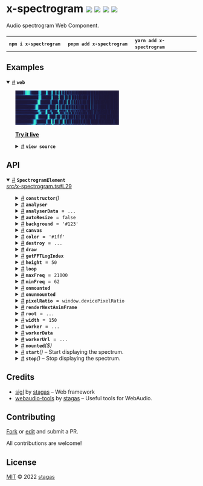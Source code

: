 <h1>
x-spectrogram <a href="https://npmjs.org/package/x-spectrogram"><img src="https://img.shields.io/badge/npm-v2.0.0-F00.svg?colorA=000"/></a> <a href="src"><img src="https://img.shields.io/badge/loc-182-FFF.svg?colorA=000"/></a> <a href="https://cdn.jsdelivr.net/npm/x-spectrogram@2.0.0/dist/x-spectrogram.min.js"><img src="https://img.shields.io/badge/brotli-16.1K-333.svg?colorA=000"/></a> <a href="LICENSE"><img src="https://img.shields.io/badge/license-MIT-F0B.svg?colorA=000"/></a>
</h1>

<p></p>

Audio spectrogram Web Component.

<h4>
<table><tr><td title="Triple click to select and copy paste">
<code>npm i x-spectrogram </code>
</td><td title="Triple click to select and copy paste">
<code>pnpm add x-spectrogram </code>
</td><td title="Triple click to select and copy paste">
<code>yarn add x-spectrogram</code>
</td></tr></table>
</h4>

## Examples

<details id="example$web" title="web" open><summary><span><a href="#example$web">#</a></span>  <code><strong>web</strong></code></summary>  <ul><p></p>  <a href="https://stagas.github.io/x-spectrogram/example/web.html"><img width="274.2857142857143" src="example/web.png"></img>  <p><strong>Try it live</strong></p></a>    <details id="source$web" title="web source code" ><summary><span><a href="#source$web">#</a></span>  <code><strong>view source</strong></code></summary>  <a href="example/web.ts">example/web.ts</a>  <p>

```ts
import { fetchAudioBuffer } from 'webaudio-tools'
import { SpectrogramElement } from 'x-spectrogram/dist/esm'

customElements.define('x-spectrogram', SpectrogramElement)
document.body.innerHTML = `
<div id="demo" style="display:inline-flex;height:80px;">
  <x-spectrogram autoresize></x-spectrogram>
</div>
`

const ctx = new AudioContext({ sampleRate: 44100, latencyHint: 'playback' })

const analyser = ctx.createAnalyser()
analyser.fftSize = 4096
analyser.smoothingTimeConstant = 0
analyser.maxDecibels = 0
analyser.minDecibels = -100

// @ts-ignore
const url = new URL('alpha_molecule.ogg', import.meta.url).toString()

fetchAudioBuffer(ctx, url).then(audioBuffer => {
  const source = ctx.createBufferSource()
  source.buffer = audioBuffer
  source.loop = true
  source.connect(ctx.destination)
  source.start(0, 30)
  source.connect(analyser)
  ;(document.querySelector('x-spectrogram') as SpectrogramElement).analyser =
    analyser
})

window.onclick = () => ctx.state !== 'running' ? ctx.resume() : ctx.suspend()
if (ctx.state !== 'running')
  document.body.appendChild(new Text('click to start/stop'))
```

</p>
</details></ul></details>

## API

<p>  <details id="SpectrogramElement$1" title="Class" open><summary><span><a href="#SpectrogramElement$1">#</a></span>  <code><strong>SpectrogramElement</strong></code>    </summary>  <a href="src/x-spectrogram.ts#L29">src/x-spectrogram.ts#L29</a>  <ul>        <p>  <details id="constructor$2" title="Constructor" ><summary><span><a href="#constructor$2">#</a></span>  <code><strong>constructor</strong></code><em>()</em>    </summary>    <ul>    <p>  <details id="new SpectrogramElement$3" title="ConstructorSignature" ><summary><span><a href="#new SpectrogramElement$3">#</a></span>  <code><strong>new SpectrogramElement</strong></code><em>()</em>    </summary>    <ul><p><a href="#SpectrogramElement$1">SpectrogramElement</a></p>        </ul></details></p>    </ul></details><details id="analyser$16" title="Property" ><summary><span><a href="#analyser$16">#</a></span>  <code><strong>analyser</strong></code>    </summary>  <a href="src/x-spectrogram.ts#L49">src/x-spectrogram.ts#L49</a>  <ul><p><span>AnalyserNode</span></p>        </ul></details><details id="analyserData$17" title="Property" ><summary><span><a href="#analyserData$17">#</a></span>  <code><strong>analyserData</strong></code>  <span><span>&nbsp;=&nbsp;</span>  <code>...</code></span>  </summary>  <a href="src/x-spectrogram.ts#L50">src/x-spectrogram.ts#L50</a>  <ul><p><span>Float32Array</span></p>        </ul></details><details id="autoResize$5" title="Property" ><summary><span><a href="#autoResize$5">#</a></span>  <code><strong>autoResize</strong></code>  <span><span>&nbsp;=&nbsp;</span>  <code>false</code></span>  </summary>  <a href="src/x-spectrogram.ts#L32">src/x-spectrogram.ts#L32</a>  <ul><p>boolean</p>        </ul></details><details id="background$9" title="Property" ><summary><span><a href="#background$9">#</a></span>  <code><strong>background</strong></code>  <span><span>&nbsp;=&nbsp;</span>  <code>'#123'</code></span>  </summary>  <a href="src/x-spectrogram.ts#L38">src/x-spectrogram.ts#L38</a>  <ul><p>string</p>        </ul></details><details id="canvas$25" title="Property" ><summary><span><a href="#canvas$25">#</a></span>  <code><strong>canvas</strong></code>    </summary>  <a href="src/x-spectrogram.ts#L53">src/x-spectrogram.ts#L53</a>  <ul><p><span>HTMLCanvasElement</span></p>        </ul></details><details id="color$10" title="Property" ><summary><span><a href="#color$10">#</a></span>  <code><strong>color</strong></code>  <span><span>&nbsp;=&nbsp;</span>  <code>'#1ff'</code></span>  </summary>  <a href="src/x-spectrogram.ts#L39">src/x-spectrogram.ts#L39</a>  <ul><p>string</p>        </ul></details><details id="destroy$39" title="Property" ><summary><span><a href="#destroy$39">#</a></span>  <code><strong>destroy</strong></code>  <span><span>&nbsp;=&nbsp;</span>  <code>...</code></span>  </summary>  <a href="src/x-spectrogram.ts#L76">src/x-spectrogram.ts#L76</a>  <ul><p><details id="__type$40" title="Function" ><summary><span><a href="#__type$40">#</a></span>  <em>()</em>    </summary>    <ul>    <p>      <p><strong></strong><em>()</em>  &nbsp;=&gt;  <ul>void</ul></p></p>    </ul></details></p>        </ul></details><details id="draw$26" title="Property" ><summary><span><a href="#draw$26">#</a></span>  <code><strong>draw</strong></code>    </summary>  <a href="src/x-spectrogram.ts#L58">src/x-spectrogram.ts#L58</a>  <ul><p><details id="__type$27" title="Function" ><summary><span><a href="#__type$27">#</a></span>  <em>()</em>    </summary>    <ul>    <p>      <p><strong></strong><em>()</em>  &nbsp;=&gt;  <ul>void</ul></p></p>    </ul></details></p>        </ul></details><details id="getFFTLogIndex$18" title="Property" ><summary><span><a href="#getFFTLogIndex$18">#</a></span>  <code><strong>getFFTLogIndex</strong></code>    </summary>  <a href="src/x-spectrogram.ts#L51">src/x-spectrogram.ts#L51</a>  <ul><p><details id="__type$19" title="Function" ><summary><span><a href="#__type$19">#</a></span>  <em>(normal)</em>    </summary>    <ul>    <p>    <details id="normal$21" title="Parameter" ><summary><span><a href="#normal$21">#</a></span>  <code><strong>normal</strong></code>    </summary>    <ul><p>number</p>        </ul></details>  <p><strong></strong><em>(normal)</em>  &nbsp;=&gt;  <ul>number</ul></p></p>    </ul></details></p>        </ul></details><details id="height$8" title="Property" ><summary><span><a href="#height$8">#</a></span>  <code><strong>height</strong></code>  <span><span>&nbsp;=&nbsp;</span>  <code>50</code></span>  </summary>  <a href="src/x-spectrogram.ts#L36">src/x-spectrogram.ts#L36</a>  <ul><p>number</p>        </ul></details><details id="loop$29" title="Property" ><summary><span><a href="#loop$29">#</a></span>  <code><strong>loop</strong></code>    </summary>  <a href="src/x-spectrogram.ts#L59">src/x-spectrogram.ts#L59</a>  <ul><p>{<p>  <details id="start$31" title="Method" ><summary><span><a href="#start$31">#</a></span>  <code><strong>start</strong></code><em>()</em>    </summary>    <ul>    <p>      <p><strong>start</strong><em>()</em>  &nbsp;=&gt;  <ul>void</ul></p></p>    </ul></details><details id="stop$33" title="Method" ><summary><span><a href="#stop$33">#</a></span>  <code><strong>stop</strong></code><em>()</em>    </summary>    <ul>    <p>      <p><strong>stop</strong><em>()</em>  &nbsp;=&gt;  <ul>void</ul></p></p>    </ul></details></p>}</p>        </ul></details><details id="maxFreq$12" title="Property" ><summary><span><a href="#maxFreq$12">#</a></span>  <code><strong>maxFreq</strong></code>  <span><span>&nbsp;=&nbsp;</span>  <code>21000</code></span>  </summary>  <a href="src/x-spectrogram.ts#L42">src/x-spectrogram.ts#L42</a>  <ul><p>number</p>        </ul></details><details id="minFreq$11" title="Property" ><summary><span><a href="#minFreq$11">#</a></span>  <code><strong>minFreq</strong></code>  <span><span>&nbsp;=&nbsp;</span>  <code>62</code></span>  </summary>  <a href="src/x-spectrogram.ts#L41">src/x-spectrogram.ts#L41</a>  <ul><p>number</p>        </ul></details><details id="onmounted$54" title="Property" ><summary><span><a href="#onmounted$54">#</a></span>  <code><strong>onmounted</strong></code>    </summary>    <ul><p><span>EventHandler</span>&lt;<a href="#SpectrogramElement$1">SpectrogramElement</a>, <span>CustomEvent</span>&lt;any&gt;&gt;</p>        </ul></details><details id="onunmounted$55" title="Property" ><summary><span><a href="#onunmounted$55">#</a></span>  <code><strong>onunmounted</strong></code>    </summary>    <ul><p><span>EventHandler</span>&lt;<a href="#SpectrogramElement$1">SpectrogramElement</a>, <span>CustomEvent</span>&lt;any&gt;&gt;</p>        </ul></details><details id="pixelRatio$6" title="Property" ><summary><span><a href="#pixelRatio$6">#</a></span>  <code><strong>pixelRatio</strong></code>  <span><span>&nbsp;=&nbsp;</span>  <code>window.devicePixelRatio</code></span>  </summary>  <a href="src/x-spectrogram.ts#L33">src/x-spectrogram.ts#L33</a>  <ul><p>number</p>        </ul></details><details id="renderNextAnimFrame$22" title="Property" ><summary><span><a href="#renderNextAnimFrame$22">#</a></span>  <code><strong>renderNextAnimFrame</strong></code>    </summary>  <a href="src/x-spectrogram.ts#L52">src/x-spectrogram.ts#L52</a>  <ul><p><details id="__type$23" title="Function" ><summary><span><a href="#__type$23">#</a></span>  <em>()</em>    </summary>    <ul>    <p>      <p><strong></strong><em>()</em>  &nbsp;=&gt;  <ul>void</ul></p></p>    </ul></details></p>        </ul></details><details id="root$4" title="Property" ><summary><span><a href="#root$4">#</a></span>  <code><strong>root</strong></code>  <span><span>&nbsp;=&nbsp;</span>  <code>...</code></span>  </summary>  <a href="src/x-spectrogram.ts#L30">src/x-spectrogram.ts#L30</a>  <ul><p><span>ShadowRoot</span></p>        </ul></details><details id="width$7" title="Property" ><summary><span><a href="#width$7">#</a></span>  <code><strong>width</strong></code>  <span><span>&nbsp;=&nbsp;</span>  <code>150</code></span>  </summary>  <a href="src/x-spectrogram.ts#L35">src/x-spectrogram.ts#L35</a>  <ul><p>number</p>        </ul></details><details id="worker$14" title="Property" ><summary><span><a href="#worker$14">#</a></span>  <code><strong>worker</strong></code>  <span><span>&nbsp;=&nbsp;</span>  <code>...</code></span>  </summary>  <a href="src/x-spectrogram.ts#L46">src/x-spectrogram.ts#L46</a>  <ul><p><code>null</code> | <span>Worker</span></p>        </ul></details><details id="workerData$15" title="Property" ><summary><span><a href="#workerData$15">#</a></span>  <code><strong>workerData</strong></code>    </summary>  <a href="src/x-spectrogram.ts#L47">src/x-spectrogram.ts#L47</a>  <ul><p><span>Float32Array</span></p>        </ul></details><details id="workerUrl$13" title="Property" ><summary><span><a href="#workerUrl$13">#</a></span>  <code><strong>workerUrl</strong></code>  <span><span>&nbsp;=&nbsp;</span>  <code>...</code></span>  </summary>  <a href="src/x-spectrogram.ts#L45">src/x-spectrogram.ts#L45</a>  <ul><p>string</p>        </ul></details><details id="mounted$42" title="Method" ><summary><span><a href="#mounted$42">#</a></span>  <code><strong>mounted</strong></code><em>($)</em>    </summary>  <a href="src/x-spectrogram.ts#L78">src/x-spectrogram.ts#L78</a>  <ul>    <p>    <details id="$$44" title="Parameter" ><summary><span><a href="#$$44">#</a></span>  <code><strong>$</strong></code>    </summary>    <ul><p><span>Context</span>&lt;<a href="#SpectrogramElement$1">SpectrogramElement</a> &amp; <span>JsxContext</span>&lt;<a href="#SpectrogramElement$1">SpectrogramElement</a>&gt; &amp; <span>Omit</span>&lt;{<p>    <details id="ctor$48" title="Parameter" ><summary><span><a href="#ctor$48">#</a></span>  <code><strong>ctor</strong></code>    </summary>    <ul><p><span>Class</span>&lt;<a href="#T$47">T</a>&gt;</p>        </ul></details>  <p><strong></strong>&lt;<span>T</span>&gt;<em>(ctor)</em>  &nbsp;=&gt;  <ul><span>CleanClass</span>&lt;<a href="#T$47">T</a>&gt;</ul></p>  <details id="ctx$52" title="Parameter" ><summary><span><a href="#ctx$52">#</a></span>  <code><strong>ctx</strong></code>    </summary>    <ul><p><a href="#T$51">T</a> | <span>Class</span>&lt;<a href="#T$51">T</a>&gt;</p>        </ul></details>  <p><strong></strong>&lt;<span>T</span>&gt;<em>(ctx)</em>  &nbsp;=&gt;  <ul><span>Wrapper</span>&lt;<a href="#T$51">T</a>&gt;</ul></p></p>} &amp; <span>__module</span> &amp; {}, <code>"transition"</code>&gt;&gt;</p>        </ul></details>  <p><strong>mounted</strong><em>($)</em>  &nbsp;=&gt;  <ul>void</ul></p></p>    </ul></details><details id="start$35" title="Method" ><summary><span><a href="#start$35">#</a></span>  <code><strong>start</strong></code><em>()</em>     &ndash; Start displaying the spectrum.</summary>  <a href="src/x-spectrogram.ts#L66">src/x-spectrogram.ts#L66</a>  <ul>    <p>      <p><strong>start</strong><em>()</em>  &nbsp;=&gt;  <ul>void</ul></p></p>    </ul></details><details id="stop$37" title="Method" ><summary><span><a href="#stop$37">#</a></span>  <code><strong>stop</strong></code><em>()</em>     &ndash; Stop displaying the spectrum.</summary>  <a href="src/x-spectrogram.ts#L72">src/x-spectrogram.ts#L72</a>  <ul>    <p>      <p><strong>stop</strong><em>()</em>  &nbsp;=&gt;  <ul>void</ul></p></p>    </ul></details></p></ul></details></p>

## Credits

- [sigl](https://npmjs.org/package/sigl) by [stagas](https://github.com/stagas) &ndash; Web framework
- [webaudio-tools](https://npmjs.org/package/webaudio-tools) by [stagas](https://github.com/stagas) &ndash; Useful tools for WebAudio.

## Contributing

[Fork](https://github.com/stagas/x-spectrogram/fork) or [edit](https://github.dev/stagas/x-spectrogram) and submit a PR.

All contributions are welcome!

## License

<a href="LICENSE">MIT</a> &copy; 2022 [stagas](https://github.com/stagas)
